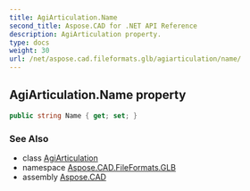 ```yaml
---
title: AgiArticulation.Name
second_title: Aspose.CAD for .NET API Reference
description: AgiArticulation property. 
type: docs
weight: 30
url: /net/aspose.cad.fileformats.glb/agiarticulation/name/
---
```

## AgiArticulation.Name property

```csharp
public string Name { get; set; }
```

### See Also

* class [AgiArticulation](../)
* namespace [Aspose.CAD.FileFormats.GLB](../../agiarticulation/)
* assembly [Aspose.CAD](../../../)



